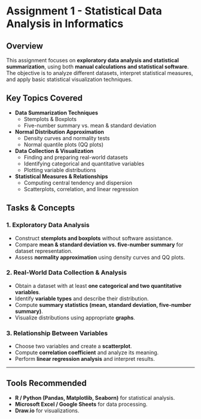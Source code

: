 # **Assignment 1 - Statistical Data Analysis in Informatics**

## **Overview**
This assignment focuses on **exploratory data analysis and statistical summarization**, using both **manual calculations and statistical software**. The objective is to analyze different datasets, interpret statistical measures, and apply basic statistical visualization techniques.

## **Key Topics Covered**
- **Data Summarization Techniques**
  - Stemplots & Boxplots
  - Five-number summary vs. mean & standard deviation
- **Normal Distribution Approximation**
  - Density curves and normality tests
  - Normal quantile plots (QQ plots)
- **Data Collection & Visualization**
  - Finding and preparing real-world datasets
  - Identifying categorical and quantitative variables
  - Plotting variable distributions
- **Statistical Measures & Relationships**
  - Computing central tendency and dispersion
  - Scatterplots, correlation, and linear regression

## **Tasks & Concepts**
### **1. Exploratory Data Analysis**
- Construct **stemplots and boxplots** without software assistance.
- Compare **mean & standard deviation vs. five-number summary** for dataset representation.
- Assess **normality approximation** using density curves and QQ plots.

### **2. Real-World Data Collection & Analysis**
- Obtain a dataset with at least **one categorical and two quantitative variables**.
- Identify **variable types** and describe their distribution.
- Compute **summary statistics (mean, standard deviation, five-number summary)**.
- Visualize distributions using appropriate **graphs**.

### **3. Relationship Between Variables**
- Choose two variables and create a **scatterplot**.
- Compute **correlation coefficient** and analyze its meaning.
- Perform **linear regression analysis** and interpret results.

---

## **Tools Recommended**
- **R / Python (Pandas, Matplotlib, Seaborn)** for statistical analysis.
- **Microsoft Excel / Google Sheets** for data processing.
- **Draw.io** for visualizations.